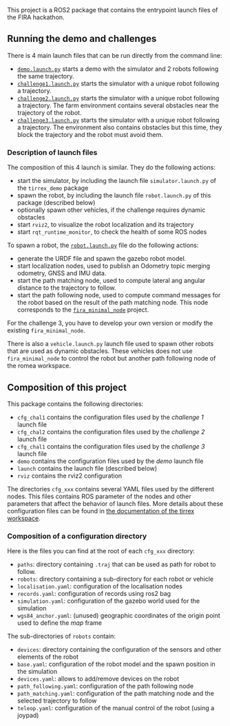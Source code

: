 This project is a ROS2 package that contains the entrypoint launch files of the FIRA hackathon.


## Running the demo and challenges

There is 4 main launch files that can be run directly from the command line:

* [`demo.launch.py`](launch/demo.launch.py) starts a demo with the simulator and 2 robots following
the same trajectory.
* [`challenge1.launch.py`](launch/challenge1.launch.py) starts the simulator with a unique robot
following a trajectory.
* [`challenge2.launch.py`](launch/challenge2.launch.py) starts the simulator with a unique robot
following a trajectory. The farm environment contains several obstacles near the trajectory of
the robot.
* [`challenge3.launch.py`](launch/challenge3.launch.py) starts the simulator with a unique robot
following a trajectory.
The environment also contains obstacles but this time, they block the trajectory and the robot must
avoid them.

### Description of launch files

The composition of this 4 launch is similar.
They do the following actions:

* start the simulator, by including the launch file `simulator.launch.py` of the `tirrex_demo` package
* spawn the robot, by including the launch file `robot.launch.py` of this package (described below)
* optionally spawn other vehicles, if the challenge requires dynamic obstacles
* start `rviz2`, to visualize the robot localization and its trajectory
* start `rqt_runtime_monitor`, to check the health of some ROS nodes

To spawn a robot, the [`robot.launch.py`](launch/robot.launch.py) file do the following actions:

* generate the URDF file and spawn the gazebo robot model.
* start localization nodes, used to publish an Odometry topic merging odometry, GNSS and IMU data.
* start the path matching node, used to compute lateral ang angular distance to the trajectory to
follow.
* start the path following node, used to compute command messages for the robot based on the result
of the path matching node.
This node corresponds to the
[`fira_minimal_node`](https://github.com/FiraHackathon/fira_minimal_node/tree/main) project.

For the challenge 3, you have to develop your own version or modify the existing `fira_minimal_node`.

There is also a `vehicle.launch.py` launch file used to spawn other robots that are used as dynamic
obstacles.
These vehicles does not use `fira_minimal_node` to control the robot but another path following node
of the romea workspace.


## Composition of this project

This package contains the following directories:

* `cfg_chal1` contains the configuration files used by the _challenge 1_ launch file
* `cfg_chal2` contains the configuration files used by the _challenge 2_ launch file
* `cfg_chal1` contains the configuration files used by the _challenge 3_ launch file
* `demo` contains the configuration files used by the _demo_ launch file
* `launch` contains the launch file (described below)
* `rviz` contains the rviz2 configuration

The directories `cfg_xxx` contains several YAML files used by the different nodes.
This files contains ROS parameter of the nodes and other parameters that affect the behavior of
launch files.
More details about these configuration files can be found in [the documentation of the tirrex
workspace](https://github.com/Tirrex-Roboterrium/tirrex_demo/blob/main/doc/documentation.pdf).

### Composition of a configuration directory

Here is the files you can find at the root of each `cfg_xxx` directory:

* `paths`: directory containing `.traj` that can be used as path for robot to follow.
* `robots`: directory containing a sub-directory for each robot or vehicle
* `localisation.yaml`: configuration of the localisation nodes
* `records.yaml`: configuration of records using ros2 bag
* `simulation.yaml`: configuration of the gazebo world used for the simulation
* `wgs84_anchor.yaml`: (unused) geographic coordinates of the origin point used to define the _map_
frame

The sub-directories of `robots` contain:

* `devices`: directory containing the configuration of the sensors and other elements of the robot
* `base.yaml`: configuration of the robot model and the spawn position in the simulation
* `devices.yaml`: allows to add/remove devices on the robot
* `path_following.yaml`: configuration of the path following node
* `path_matching.yaml`: configuration of the path matching node and the selected trajectory to
follow
* `teleop.yaml`: configuration of the manual control of the robot (using a joypad)
